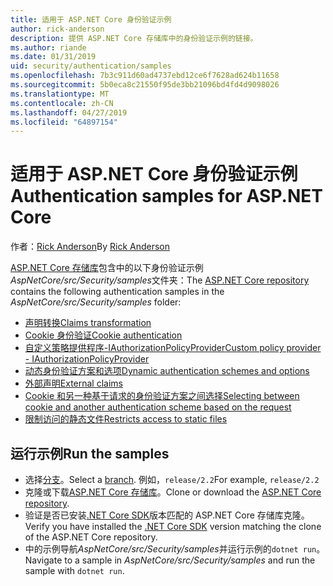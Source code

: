 ```yaml
---
title: 适用于 ASP.NET Core 身份验证示例
author: rick-anderson
description: 提供 ASP.NET Core 存储库中的身份验证示例的链接。
ms.author: riande
ms.date: 01/31/2019
uid: security/authentication/samples
ms.openlocfilehash: 7b3c911d60ad4737ebd12ce6f7628ad624b11658
ms.sourcegitcommit: 5b0eca8c21550f95de3bb21096bd4fd4d9098026
ms.translationtype: MT
ms.contentlocale: zh-CN
ms.lasthandoff: 04/27/2019
ms.locfileid: "64897154"
---
```

# <a name="authentication-samples-for-aspnet-core"></a><span data-ttu-id="99839-103">适用于 ASP.NET Core 身份验证示例</span><span class="sxs-lookup"><span data-stu-id="99839-103">Authentication samples for ASP.NET Core</span></span>

<span data-ttu-id="99839-104">作者：[Rick Anderson](https://twitter.com/RickAndMSFT)</span><span class="sxs-lookup"><span data-stu-id="99839-104">By [Rick Anderson](https://twitter.com/RickAndMSFT)</span></span>

<span data-ttu-id="99839-105">[ASP.NET Core 存储库](https://github.com/aspnet/AspNetCore)包含中的以下身份验证示例*AspNetCore/src/Security/samples*文件夹：</span><span class="sxs-lookup"><span data-stu-id="99839-105">The [ASP.NET Core repository](https://github.com/aspnet/AspNetCore) contains the following authentication samples in the *AspNetCore/src/Security/samples* folder:</span></span>

* [<span data-ttu-id="99839-106">声明转换</span><span class="sxs-lookup"><span data-stu-id="99839-106">Claims transformation</span></span>](https://github.com/aspnet/AspNetCore/tree/release/2.2/src/Security/samples/ClaimsTransformation)
* [<span data-ttu-id="99839-107">Cookie 身份验证</span><span class="sxs-lookup"><span data-stu-id="99839-107">Cookie authentication</span></span>](https://github.com/aspnet/AspNetCore/tree/release/2.2/src/Security/samples/Cookies)
* [<span data-ttu-id="99839-108">自定义策略提供程序-IAuthorizationPolicyProvider</span><span class="sxs-lookup"><span data-stu-id="99839-108">Custom policy provider - IAuthorizationPolicyProvider</span></span>](https://github.com/aspnet/AspNetCore/tree/release/2.2/src/Security/samples/CustomPolicyProvider)
* [<span data-ttu-id="99839-109">动态身份验证方案和选项</span><span class="sxs-lookup"><span data-stu-id="99839-109">Dynamic authentication schemes and options</span></span>](https://github.com/aspnet/AspNetCore/tree/release/2.2/src/Security/samples/DynamicSchemes)
* [<span data-ttu-id="99839-110">外部声明</span><span class="sxs-lookup"><span data-stu-id="99839-110">External claims</span></span>](https://github.com/aspnet/AspNetCore/tree/release/2.2/src/Security/samples/Identity.ExternalClaims)
* [<span data-ttu-id="99839-111">Cookie 和另一种基于请求的身份验证方案之间选择</span><span class="sxs-lookup"><span data-stu-id="99839-111">Selecting between cookie and another authentication scheme based on the request</span></span>](https://github.com/aspnet/AspNetCore/tree/release/2.2/src/Security/samples/PathSchemeSelection)
* [<span data-ttu-id="99839-112">限制访问的静态文件</span><span class="sxs-lookup"><span data-stu-id="99839-112">Restricts access to static files</span></span>](https://github.com/aspnet/AspNetCore/tree/release/2.2/src/Security/samples/StaticFilesAuth)

## <a name="run-the-samples"></a><span data-ttu-id="99839-113">运行示例</span><span class="sxs-lookup"><span data-stu-id="99839-113">Run the samples</span></span>

* <span data-ttu-id="99839-114">选择[分支](https://github.com/aspnet/AspNetCore)。</span><span class="sxs-lookup"><span data-stu-id="99839-114">Select a [branch](https://github.com/aspnet/AspNetCore).</span></span> <span data-ttu-id="99839-115">例如，`release/2.2`</span><span class="sxs-lookup"><span data-stu-id="99839-115">For example, `release/2.2`</span></span>
* <span data-ttu-id="99839-116">克隆或下载[ASP.NET Core 存储库](https://github.com/aspnet/AspNetCore)。</span><span class="sxs-lookup"><span data-stu-id="99839-116">Clone or download the [ASP.NET Core repository](https://github.com/aspnet/AspNetCore).</span></span>
* <span data-ttu-id="99839-117">验证是否已安装[.NET Core SDK](https://www.microsoft.com/net/download/all)版本匹配的 ASP.NET Core 存储库克隆。</span><span class="sxs-lookup"><span data-stu-id="99839-117">Verify you have installed the [.NET Core SDK](https://www.microsoft.com/net/download/all) version matching the clone of the ASP.NET Core repository.</span></span>
* <span data-ttu-id="99839-118">中的示例导航*AspNetCore/src/Security/samples*并运行示例的`dotnet run`。</span><span class="sxs-lookup"><span data-stu-id="99839-118">Navigate to a sample in *AspNetCore/src/Security/samples* and run the sample with `dotnet run`.</span></span>
